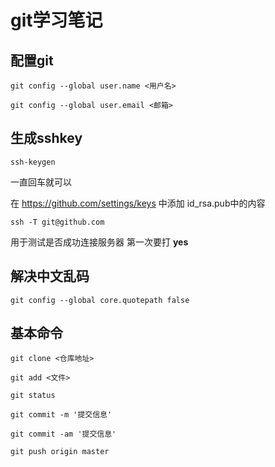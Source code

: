 # git学习笔记

## 配置git

```
git config --global user.name <用户名>

git config --global user.email <邮箱>
```

## 生成sshkey

```
ssh-keygen
```

一直回车就可以

在 https://github.com/settings/keys 中添加 id_rsa.pub中的内容

```
ssh -T git@github.com
```

用于测试是否成功连接服务器
第一次要打 **yes**

## 解决中文乱码

```
git config --global core.quotepath false
```

## 基本命令

```
git clone <仓库地址>

git add <文件>

git status

git commit -m '提交信息'

git commit -am '提交信息'

git push origin master
```
